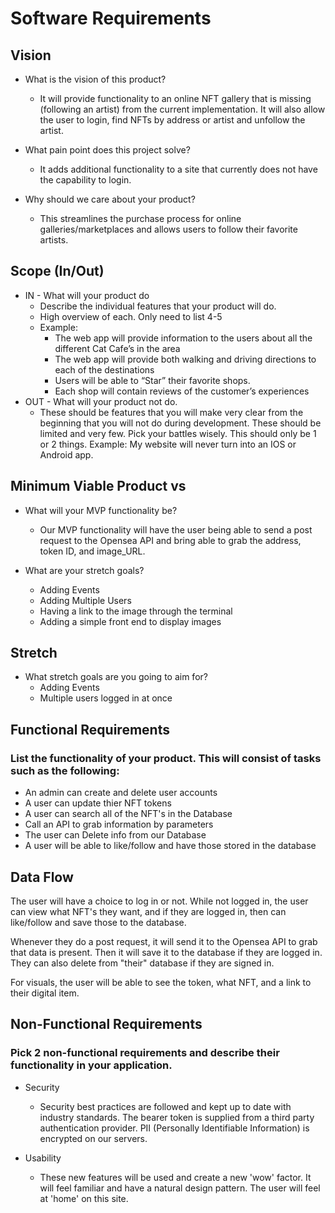 # Software Requirements

## Vision

- What is the vision of this product?
  - It will provide functionality to an online NFT gallery that is missing (following an artist) from the current implementation. It will also allow the user to login, find NFTs by address or artist and unfollow the artist.

- What pain point does this project solve?
  - It adds additional functionality to a site that currently does not have the capability to login.

- Why should we care about your product?
  - This streamlines the purchase process for online galleries/marketplaces and allows users to follow their favorite artists.

## Scope (In/Out)

- IN - What will your product do
  - Describe the individual features that your product will do.
  - High overview of each. Only need to list 4-5
  - Example:
    - The web app will provide information to the users about all the different Cat Cafe’s in the area
    - The web app will provide both walking and driving directions to each of the destinations
    - Users will be able to “Star” their favorite shops.
    - Each shop will contain reviews of the customer’s experiences
- OUT - What will your product not do.
  - These should be features that you will make very clear from the beginning that you will not do during development. These should be limited and very few. Pick your battles wisely. This should only be 1 or 2 things. Example: My website will never turn into an IOS or Android app.

## Minimum Viable Product vs

- What will your MVP functionality be?
  - Our MVP functionality will have the user being able to send a post request to the Opensea API and bring able to grab the address, token ID, and image_URL.

- What are your stretch goals?
  - Adding Events
  - Adding Multiple Users
  - Having a link to the image through the terminal
  - Adding a simple front end to display images

## Stretch

- What stretch goals are you going to aim for?
  - Adding Events
  - Multiple users logged in at once

## Functional Requirements

### List the functionality of your product. This will consist of tasks such as the following:

- An admin can create and delete user accounts
- A user can update thier NFT tokens
- A user can search all of the NFT's in the Database
- Call an API to grab information by parameters
- The user can Delete info from our Database
- A user will be able to like/follow and have those stored in the database

## Data Flow

The user will have a choice to log in or not. While not logged in, the user can view what NFT's they want, and if they are logged in, then can like/follow and save those to the database. 

Whenever they do a post request, it will send it to the Opensea API to grab that data is present. Then it will save it to the database if they are logged in. They can also delete from "their" database if they are signed in.

For visuals, the user will be able to see the token, what NFT, and a link to their digital item.

## Non-Functional Requirements

### Pick 2 non-functional requirements and describe their functionality in your application.

- Security
  - Security best practices are followed and kept up to date with industry standards. The bearer token is supplied from a third party authentication provider. PII (Personally Identifiable Information) is encrypted on our servers.

- Usability
  - These new features will be used and create a new 'wow' factor. It will feel familiar and have a natural design pattern. The user will feel at 'home' on this site.
